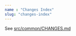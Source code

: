 ```yaml
---
name : "Changes Index"
slug: "changes-index"
---
```


See [src/common/CHANGES.md](src/common/CHANGES.md)
